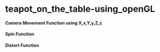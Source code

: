 # teapot_on_the_table-using_openGL

#### Camera Movement Function using X,x,Y,y,Z,z
#### Spin Function
#### Distort Function
